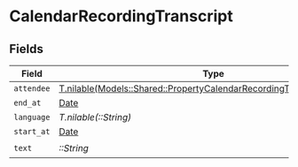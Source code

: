 # CalendarRecordingTranscript


## Fields

| Field                                                                                                                                        | Type                                                                                                                                         | Required                                                                                                                                     | Description                                                                                                                                  |
| -------------------------------------------------------------------------------------------------------------------------------------------- | -------------------------------------------------------------------------------------------------------------------------------------------- | -------------------------------------------------------------------------------------------------------------------------------------------- | -------------------------------------------------------------------------------------------------------------------------------------------- |
| `attendee`                                                                                                                                   | [T.nilable(Models::Shared::PropertyCalendarRecordingTranscriptAttendee)](../../models/shared/propertycalendarrecordingtranscriptattendee.md) | :heavy_minus_sign:                                                                                                                           | N/A                                                                                                                                          |
| `end_at`                                                                                                                                     | [Date](https://ruby-doc.org/stdlib-2.6.1/libdoc/date/rdoc/Date.html)                                                                         | :heavy_minus_sign:                                                                                                                           | N/A                                                                                                                                          |
| `language`                                                                                                                                   | *T.nilable(::String)*                                                                                                                        | :heavy_minus_sign:                                                                                                                           | N/A                                                                                                                                          |
| `start_at`                                                                                                                                   | [Date](https://ruby-doc.org/stdlib-2.6.1/libdoc/date/rdoc/Date.html)                                                                         | :heavy_minus_sign:                                                                                                                           | N/A                                                                                                                                          |
| `text`                                                                                                                                       | *::String*                                                                                                                                   | :heavy_check_mark:                                                                                                                           | N/A                                                                                                                                          |